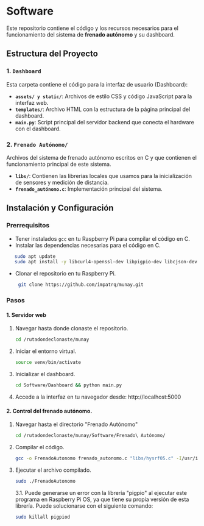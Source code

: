 # Software

Este repositorio contiene el código y los recursos necesarios para el funcionamiento del sistema de **frenado autónomo** y su dashboard.

## Estructura del Proyecto

### 1. `Dashboard`
Esta carpeta contiene el código para la interfaz de usuario (Dashboard):
- **`assets/ y static/`**: Archivos de estilo CSS y código JavaScript para la interfaz web.
- **`templates/`**: Archivo HTML con la estructura de la página principal del dashboard.
- **`main.py`**: Script principal del servidor backend que conecta el hardware con el dashboard.

### 2. `Frenado Autónomo/`
Archivos del sistema de frenado autónomo escritos en C y que contienen el funcionamiento principal de este sistema.
- **`libs/`**: Contienen las librerías locales que usamos para la inicialización de sensores y medición de distancia. 
- **`frenado_autónomo.c`**: Implementación principal del sistema.


## Instalación y Configuración

### Prerrequisitos
- Tener instalados `gcc` en tu Raspberry Pi para compilar el código en C.
- Instalar las dependencias necesarias para el código en C.
```bash
   sudo apt update
   sudo apt install -y libcurl4-openssl-dev libpigpio-dev libcjson-dev build-essential
```
- Clonar el repositorio en tu Raspberry Pi.
  ```bash
   git clone https://github.com/impatrq/munay.git
   ``` 

### Pasos
#### 1. Servidor web 
  1. Navegar hasta donde clonaste el repositorio.
     ```bash
     cd /rutadondeclonaste/munay
     ``` 
  2. Iniciar el entorno virtual.
     ```bash
     source venv/bin/activate
     ``` 
  3. Inicializar el dashboard.
     ```bash
     cd Software/Dashboard && python main.py
     ```  
4. Accede a la interfaz en tu navegador desde: http://localhost:5000

#### 2. Control del frenado autónomo.

1. Navegar hasta el directorio "Frenado Autónomo"
   ```bash
   cd /rutadondeclonaste/munay/Software/Frenado\ Autónomo/
   ``` 
2. Compilar el código. 
   ```bash
   gcc -o FrenadoAutonomo frenado_autonomo.c "libs/hysrf05.c" -I/usr/include/aarch64-linux-gnu -L/usr/include/aarch64-linux-gnu -lpigpio -lpthread -lcurl -lcjson
   ``` 
3. Ejecutar el archivo compilado.
   ```bash
   sudo ./FrenadoAutonomo
   ``` 
    3.1. Puede generarse un error con la librería "pigpio" al ejecutar este programa en Raspberry Pi OS, ya que tiene su propia versión de esta librería. Puede solucionarse con el siguiente comando:
    ```bash
   sudo killall pigpiod
   ``` 
